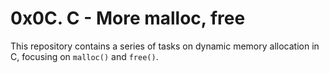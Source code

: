 # 0x0C. C - More malloc, free 
This repository contains a series of tasks on dynamic memory allocation in C, focusing on `malloc()` and `free()`.

